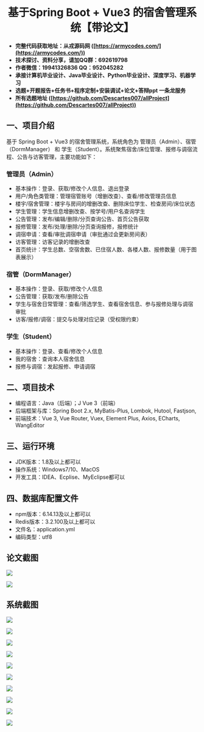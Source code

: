 ﻿<h1 align="center">基于Spring Boot + Vue3 的宿舍管理系统【带论文】</h1></p>

- <b>完整代码获取地址：从戎源码网 ([https://armycodes.com/](https://armycodes.com/))</b>
- <b>技术探讨、资料分享，请加QQ群：692619798</b>
- <b>作者微信：19941326836  QQ：952045282</b>
- <b>承接计算机毕业设计、Java毕业设计、Python毕业设计、深度学习、机器学习</b>
- <b>选题+开题报告+任务书+程序定制+安装调试+论文+答辩ppt 一条龙服务</b>
- <b>所有选题地址 ([https://github.com/Descartes007/allProject](https://github.com/Descartes007/allProject)) </b>

## 一、项目介绍

基于 Spring Boot + Vue3 的宿舍管理系统，系统角色为 管理员（Admin）、宿管（DormManager） 和 学生（Student）。系统聚焦宿舍/床位管理、报修与调宿流程、公告与访客管理，主要功能如下：
### 管理员（Admin）
- 基本操作：登录、获取/修改个人信息、退出登录
- 用户/角色类管理：管理宿管账号（增删改查）、查看/修改管理员信息
- 楼宇/宿舍管理：楼宇与房间的增删改查、删除床位学生、检查房间/床位状态
- 学生管理：学生信息增删改查、按学号/用户名查询学生
- 公告管理：发布/编辑/删除/分页查询公告、首页公告获取
- 报修管理：发布/处理/删除/分页查询报修，报修统计
- 调宿申请：查看/审批调宿申请（审批通过会更新房间表）
- 访客管理：访客记录的增删改查
- 首页统计：学生总数、空宿舍数、已住宿人数、各楼人数、报修数量（用于图表展示）
### 宿管（DormManager）
- 基本操作：登录、获取/修改个人信息
- 公告管理：获取/发布/删除公告
- 学生与宿舍日常管理：查看/筛选学生、查看宿舍信息、参与报修处理与调宿审批
- 访客/报修/调宿：提交与处理对应记录（受权限约束）
### 学生（Student）
- 基本操作：登录、查看/修改个人信息
- 我的宿舍：查询本人宿舍信息
- 报修与调宿：发起报修、申请调宿

## 二、项目技术

- 编程语言：Java（后端）；J Vue 3（前端）
- 后端框架与库：Spring Boot 2.x, MyBatis-Plus, Lombok, Hutool, Fastjson,
- 前端技术：Vue 3, Vue Router, Vuex, Element Plus, Axios, ECharts, WangEditor


## 三、运行环境

- JDK版本：1.8及以上都可以
- 操作系统：Windows7/10、MacOS
- 开发工具：IDEA、Ecplise、MyEclipse都可以

## 四、数据库配置文件

- npm版本：6.14.13及以上都可以
- Redis版本：3.2.100及以上都可以
- 文件名：application.yml
- 编码类型：utf8

## 论文截图

![](screenshot/1.png)

![](screenshot/2.png)

## 系统截图

![](screenshot/3.png)

![](screenshot/4.png)

![](screenshot/5.png)

![](screenshot/6.png)

![](screenshot/7.png)

![](screenshot/8.png)

![](screenshot/9.png)

![](screenshot/10.png)

![](screenshot/11.png)

![](screenshot/12.png)
